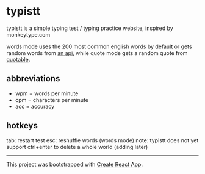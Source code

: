 # typistt

typistt is a simple typing test / typing practice website, inspired by monkeytype.com

words mode uses the 200 most common english words by default or gets random words from [an api](https://random-word-api.herokuapp.com/home), while quote mode gets a random quote from [quotable](https://github.com/lukePeavey/quotable).

## abbreviations

- wpm = words per minute
- cpm = characters per minute
- acc = accuracy

## hotkeys

tab: restart test
esc: reshuffle words (words mode)
note: typistt does not yet support ctrl+enter to delete a whole world (adding later)

---

This project was bootstrapped with [Create React App](https://github.com/facebook/create-react-app).
